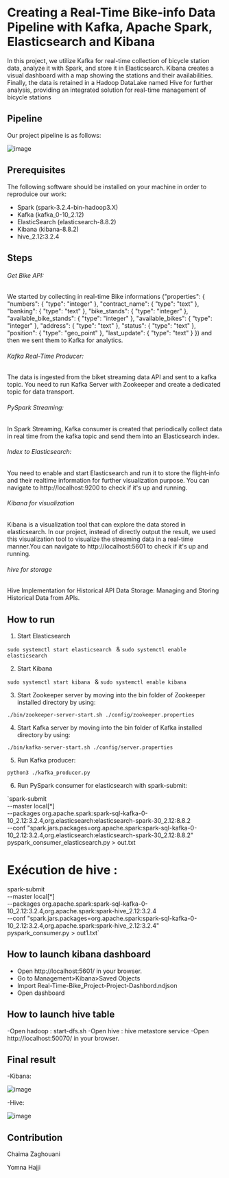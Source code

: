 # Creating a Real-Time Bike-info Data Pipeline with Kafka, Apache Spark, Elasticsearch and Kibana

In this project,  we utilize Kafka for real-time collection of bicycle station data, analyze it with Spark, and store it in Elasticsearch. Kibana creates a visual dashboard with a map showing the stations and their availabilities. Finally, the data is retained in a Hadoop DataLake named Hive for further analysis, providing an integrated solution for real-time management of bicycle stations


## Pipeline
Our project pipeline is as follows:

![image](https://github.com/chaimazaghouani/Bike_Project/assets/110690177/bd211db7-eb24-465c-8b54-7bb0c6e1f31d) 


## Prerequisites
The following software should be installed on your machine in order to reproduice our work:

- Spark (spark-3.2.4-bin-hadoop3.X)
- Kafka (kafka_0-10_2.12)
- ElasticSearch (elasticsearch-8.8.2)
- Kibana (kibana-8.8.2)
- hive_2.12:3.2.4
## Steps
###### Get Bike API:
We started by collecting in real-time Bike informations ("properties": {
            "numbers": { "type": "integer" },
            "contract_name": { "type": "text" },
            "banking": { "type": "text" },
            "bike_stands": { "type": "integer" },
            "available_bike_stands": { "type": "integer" },
            "available_bikes": { "type": "integer" },
            "address": { "type": "text" },
            "status": { "type": "text" },
            "position": {
                "type": "geo_point"
            },
            "last_update": { "type": "text" }
            }) and then we sent them to Kafka for analytics.

###### Kafka Real-Time Producer:
The data is ingested from the biket streaming data API and sent to a kafka topic. You need to run Kafka Server with Zookeeper and create a dedicated topic for data transport.
###### PySpark Streaming:
 In Spark Streaming, Kafka consumer is created that periodically collect data in real time from the kafka topic and send them into an Elasticsearch index.
###### Index  to Elasticsearch:
You need to enable and start Elasticsearch and run it to store the flight-info and their realtime information for further visualization purpose. You can navigate to http://localhost:9200 to check if it's up and running.
###### Kibana for visualization
Kibana is a visualization tool that can explore the data stored in elasticsearch. In our project, instead of directly output the result, we used this visualization tool to visualize the streaming data in a real-time manner.You can navigate to http://localhost:5601 to check if it's up and running.
###### hive for storage
Hive Implementation for Historical API Data Storage: Managing and Storing Historical Data from APIs.
## How to run
1. Start Elasticsearch

`sudo systemctl start elasticsearch ` & `sudo systemctl enable elasticsearch `

2. Start Kibana

`sudo systemctl start kibana ` & `sudo systemctl enable kibana  `

3. Start Zookeeper server by moving into the bin folder of Zookeeper installed directory by using:

`./bin/zookeeper-server-start.sh ./config/zookeeper.properties`

4. Start Kafka server by moving into the bin folder of Kafka installed directory by using:

`./bin/kafka-server-start.sh ./config/server.properties`

5. Run Kafka producer:

`python3 ./kafka_producer.py`

6. Run PySpark consumer for elasticsearch with spark-submit:

`spark-submit \
  --master local[*]\
  --packages org.apache.spark:spark-sql-kafka-0-10_2.12:3.2.4,org.elasticsearch:elasticsearch-spark-30_2.12:8.8.2 \
  --conf "spark.jars.packages=org.apache.spark:spark-sql-kafka-0-10_2.12:3.2.4,org.elasticsearch:elasticsearch-spark-30_2.12:8.8.2" \
  pyspark_consumer_elasticsearch.py > out.txt


# Exécution de hive :
spark-submit \
  --master local[*] \
  --packages org.apache.spark:spark-sql-kafka-0-10_2.12:3.2.4,org.apache.spark:spark-hive_2.12:3.2.4 \
  --conf "spark.jars.packages=org.apache.spark:spark-sql-kafka-0-10_2.12:3.2.4,org.apache.spark:spark-hive_2.12:3.2.4" \
  pyspark_consumer.py > out1.txt`

## How to launch kibana dashboard

- Open http://localhost:5601/ in your browser.
- Go to Management>Kibana>Saved Objects
- Import Real-Time-Bike_Project-Project-Dashbord.ndjson
- Open dashboard

## How to launch hive table
-Open hadoop : start-dfs.sh
-Open hive : hive metastore service 
-Open http://localhost:50070/ in your browser.
  



## Final result
-Kibana:

![image](https://github.com/chaimazaghouani/Bike_Project/assets/110690177/67620a23-223b-4946-b1ed-a25b70ae9565)

-Hive:

![image](https://github.com/chaimazaghouani/Bike_Project/assets/110690177/5ea92c61-150b-4a9e-9ac0-e0456da25d66) 


## Contribution

Chaima Zaghouani

Yomna Hajji


























